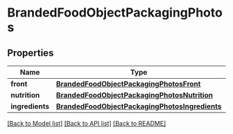 # BrandedFoodObjectPackagingPhotos

## Properties
Name | Type | Description | Notes
------------ | ------------- | ------------- | -------------
**front** | [**BrandedFoodObjectPackagingPhotosFront**](BrandedFoodObjectPackagingPhotosFront.md) |  | [optional] 
**nutrition** | [**BrandedFoodObjectPackagingPhotosNutrition**](BrandedFoodObjectPackagingPhotosNutrition.md) |  | [optional] 
**ingredients** | [**BrandedFoodObjectPackagingPhotosIngredients**](BrandedFoodObjectPackagingPhotosIngredients.md) |  | [optional] 

[[Back to Model list]](../README.md#documentation-for-models) [[Back to API list]](../README.md#documentation-for-api-endpoints) [[Back to README]](../README.md)

